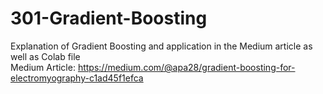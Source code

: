 # 301-Gradient-Boosting
Explanation of Gradient Boosting and application in the Medium article as well as Colab file
<br />
Medium Article:
https://medium.com/@apa28/gradient-boosting-for-electromyography-c1ad45f1efca
